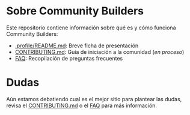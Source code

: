 # Sobre Community Builders

Este repositorio contiene información sobre qué es y cómo funciona Community Builders:

* [.profile/README.md](https://github.com/ComBuildersES/.github/tree/main/profile): Breve ficha de presentación
* [CONTRIBUTING.md](https://github.com/ComBuildersES/gestion-interna/issues/18): Guía de iniciación a la comunidad (*en proceso*)
* [FAQ](./FAQ.md): Recopilación de preguntas frecuentes

# Dudas

Aún estamos debatiendo cual es el mejor sitio para plantear las dudas, revisa el [CONTRIBUTING.md](https://github.com/ComBuildersES/gestion-interna/issues/18) o el [FAQ](./FAQ.md) para más información.

